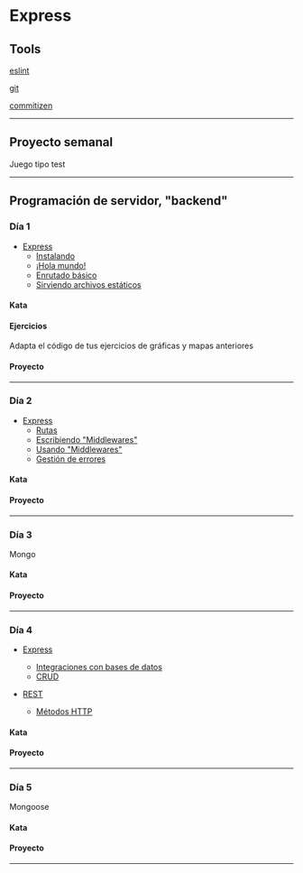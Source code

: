 # Express

## Tools

[eslint](https://github.com/dustinspecker/awesome-eslint)

[git](https://danielkummer.github.io/git-flow-cheatsheet/)

[commitizen](https://github.com/commitizen/cz-cli)

-------------------------------------------------------------------------------

## Proyecto semanal
Juego tipo test

-------------------------------------------------------------------------------

## Programación de servidor, "backend"

### Día 1
- [Express](https://expressjs.com)
  - [Instalando](https://expressjs.com/en/starter/installing.html)
  - [¡Hola mundo!](https://expressjs.com/en/starter/hello-world.html)
  - [Enrutado básico](https://expressjs.com/en/starter/basic-routing.html)
  - [Sirviendo archivos estáticos](https://expressjs.com/en/starter/static-files.html)

#### Kata

#### Ejercicios
Adapta el código de tus ejercicios de gráficas y mapas anteriores

#### Proyecto

-------------------------------------------------------------------------------

### Día 2
- [Express](https://expressjs.com)
  - [Rutas](https://expressjs.com/en/guide/routing.html)
  - [Escribiendo "Middlewares"](https://expressjs.com/en/guide/writing-middleware.html)
  - [Usando "Middlewares"](https://expressjs.com/en/guide/using-middleware.html)
  - [Gestión de errores](https://expressjs.com/en/guide/error-handling.html)

#### Kata

#### Proyecto

-------------------------------------------------------------------------------

### Día 3
Mongo

#### Kata

#### Proyecto

-------------------------------------------------------------------------------

### Día 4
- [Express](https://expressjs.com)
  - [Integraciones con bases de datos](https://expressjs.com/en/guide/database-integration.html)
  - [CRUD](https://zellwk.com/blog/crud-express-mongodb/)

- [REST](https://www.guru99.com/restful-web-services.html)
  - [Métodos HTTP](https://www.restapitutorial.com/lessons/httpmethods.html)


#### Kata

#### Proyecto

-------------------------------------------------------------------------------

### Día 5
Mongoose

#### Kata

#### Proyecto

-------------------------------------------------------------------------------
